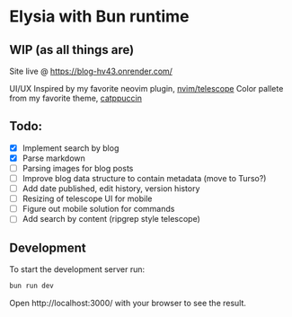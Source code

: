 # Elysia with Bun runtime

## WIP (as all things are)

Site live @ https://blog-hv43.onrender.com/

UI/UX Inspired by my favorite neovim plugin, [nvim/telescope](https://github.com/nvim-telescope/telescope.nvim)
Color pallete from my favorite theme, [catppuccin](https://github.com/catppuccin/catppuccin)

## Todo:

- [x] Implement search by blog
- [x] Parse markdown
- [ ] Parsing images for blog posts
- [ ] Improve blog data structure to contain metadata (move to Turso?)
- [ ] Add date published, edit history, version history
- [ ] Resizing of telescope UI for mobile
- [ ] Figure out mobile solution for commands
- [ ] Add search by content (ripgrep style telescope)

## Development

To start the development server run:

```bash
bun run dev
```

Open http://localhost:3000/ with your browser to see the result.
